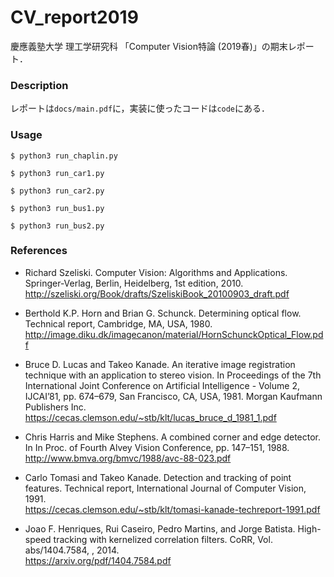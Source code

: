 # CV_report2019

慶應義塾大学 理工学研究科 「Computer Vision特論 (2019春)」の期末レポート．

### Description

レポートは`docs/main.pdf`に，実装に使ったコードは`code`にある．

### Usage

```
$ python3 run_chaplin.py

$ python3 run_car1.py

$ python3 run_car2.py

$ python3 run_bus1.py

$ python3 run_bus2.py
```

### References

- Richard Szeliski. Computer Vision: Algorithms and Applications. Springer-Verlag, Berlin, Heidelberg, 1st edition, 2010.<br>
http://szeliski.org/Book/drafts/SzeliskiBook_20100903_draft.pdf

- Berthold K.P. Horn and Brian G. Schunck. Determining optical flow. Technical report, Cambridge, MA, USA, 1980.<br>
http://image.diku.dk/imagecanon/material/HornSchunckOptical_Flow.pdf

- Bruce D. Lucas and Takeo Kanade. An iterative image registration technique with an application to stereo vision. In Proceedings of the 7th International Joint Conference on Artificial Intelligence - Volume 2, IJCAI’81, pp. 674–679, San Francisco, CA, USA, 1981. Morgan Kaufmann Publishers Inc.<br>
https://cecas.clemson.edu/~stb/klt/lucas_bruce_d_1981_1.pdf

- Chris Harris and Mike Stephens. A combined corner and edge detector. In In Proc. of Fourth Alvey Vision Conference, pp. 147–151, 1988.<br>
http://www.bmva.org/bmvc/1988/avc-88-023.pdf

- Carlo Tomasi and Takeo Kanade. Detection and tracking of point features. Technical report, International Journal of Computer Vision, 1991.<br>
https://cecas.clemson.edu/~stb/klt/tomasi-kanade-techreport-1991.pdf

- Joao F. Henriques, Rui Caseiro, Pedro Martins, and Jorge Batista. High-speed tracking with kernelized correlation filters. CoRR, Vol. abs/1404.7584, , 2014.<br>
https://arxiv.org/pdf/1404.7584.pdf
